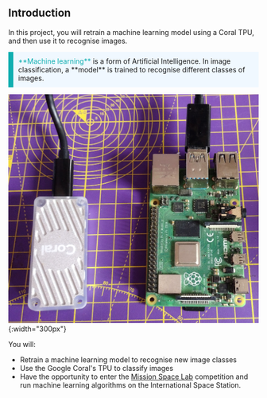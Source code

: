 ## Introduction

In this project, you will retrain a machine learning model using a Coral TPU, and then use it to recognise images.

<p style="border-left: solid; border-width:10px; border-color: #0faeb0; background-color: aliceblue; padding: 10px;">
<span style="color: #0faeb0">**Machine learning**</span> is a form of Artificial Intelligence. In image classification, a **model** is trained to recognise different classes of images.

![](images/pi_coral.jpg){:width="300px"}
</p>

You will:
+ Retrain a machine learning model to recognise new image classes
+ Use the Google Coral's TPU to classify images
+ Have the opportunity to enter the [Mission Space Lab](https://astro-pi.org/mission-space-lab/) competition and run machine learning algorithms on the International Space Station.
